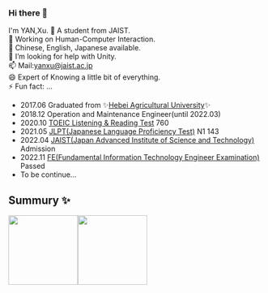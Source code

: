 ### Hi there 👋
I'm YAN,Xu.
🔭 A student from JAIST.  
🌱 Working on Human-Computer Interaction.  
👯 Chinese, English, Japanese available.  
🤔 I’m looking for help with Unity.  
📫 Mail:yanxu@jaist.ac.jp  
😄 Expert of Knowing a little bit of everything.  
⚡ Fun fact: ...  



- 2017.06 Graduated from ✨[Hebei Agricultural University](https://english.hebau.edu.cn/index.htm)✨
- 2018.12 Operation and Maintenance Engineer(until 2022.03)
- 2020.10 [TOEIC Listening & Reading Test](https://www.iibc-global.org/toeic/test/lr/guide01.html) 760
- 2021.05 [JLPT(Japanese Language Proficiency Test)](https://www.jlpt.jp/) N1 143
- 2022.04 [JAIST(Japan Advanced Institute of Science and Technology)](https://www.jaist.ac.jp/index.html) Admission
- 2022.11 [FE(Fundamental Information Technology Engineer Examination)](https://www.jitec.ipa.go.jp/1_11seido/fe.html) Passed
- To be continue...
<!--
**yanxu1995/yanxu1995** is a ✨ _special_ ✨ repository because its `README.md` (this file) appears on your GitHub profile.

Here are some ideas to get you started:

- 🔭 I’m currently working on ...
- 🌱 I’m currently learning ...
- 👯 I’m looking to collaborate on ...
- 🤔 I’m looking for help with ...
- 💬 Ask me about ...
- 📫 How to reach me: ...
- 😄 Pronouns: ...
- ⚡ Fun fact: ...
-->

## Summury ✨

<img align="" height="137px" src="https://github-readme-stats.vercel.app/api?username=yanxu1995&hide_title=true&hide_border=true&show_icons=true&include_all_commits=true&line_height=21&bg_color=0,EC6C6C,FFD479,FFFC79,73FA79&theme=graywhite&locale=cn" /><img align="" height="137px" src="https://github-readme-stats.vercel.app/api/top-langs/?username=yanxu1995&hide_title=true&hide_border=true&layout=compact&bg_color=0,73FA79,73FDFF,D783FF&theme=graywhite&locale=cn" />
